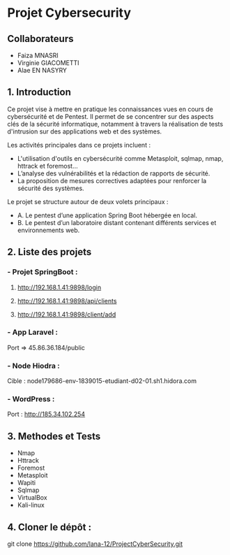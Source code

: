 
# Projet Cybersecurity

## Collaborateurs

- Faiza MNASRI
- Virginie GIACOMETTI
- Alae EN NASYRY


## 1. Introduction

Ce projet vise à mettre en pratique les connaissances vues en cours de cybersécurité et de Pentest. Il permet de se concentrer sur des aspects clés de la sécurité informatique, notamment à travers la réalisation de tests d'intrusion sur des applications web et des systèmes.

Les activités principales dans ce projets incluent :

- L'utilisation d'outils en cybersécurité comme Metasploit, sqlmap, nmap, httrack et foremost...
- L’analyse des vulnérabilités et la rédaction de rapports de sécurité.
- La proposition de mesures correctives adaptées pour renforcer la sécurité des systèmes.

Le projet se structure autour de deux volets principaux :

- A. Le pentest d’une application Spring Boot hébergée en local.
- B. Le pentest d’un laboratoire distant contenant différents services et environnements web.

## 2. Liste des projets

### - Projet SpringBoot : 
1. http://192.168.1.41:9898/login

2. http://192.168.1.41:9898/api/clients

3. http://192.168.1.41:9898/client/add

### - App Laravel :
Port => 45.86.36.184/public

### - Node Hiodra : 

Cible : node179686-env-1839015-etudiant-d02-01.sh1.hidora.com
### - WordPress : 
Port : http://185.34.102.254

## 3. Methodes et Tests
- Nmap
- Httrack
- Foremost
- Metasploit
- Wapiti
- Sqlmap
- VirtualBox
- Kali-linux


## 4. Cloner le dépôt :
git clone https://github.com/lana-12/ProjectCyberSecurity.git




